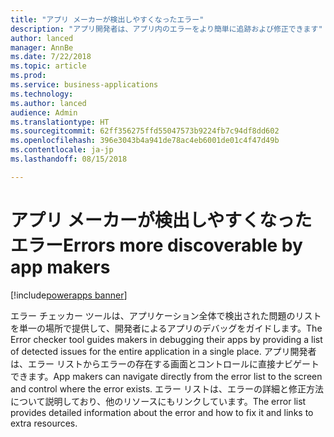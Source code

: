 ```yaml
---
title: "アプリ メーカーが検出しやすくなったエラー"
description: "アプリ開発者は、アプリ内のエラーをより簡単に追跡および修正できます"
author: lanced
manager: AnnBe
ms.date: 7/22/2018
ms.topic: article
ms.prod: 
ms.service: business-applications
ms.technology: 
ms.author: lanced
audience: Admin
ms.translationtype: HT
ms.sourcegitcommit: 62ff356275ffd55047573b9224fb7c94df8dd602
ms.openlocfilehash: 396e3043b4a941de78ac4eb6001de01c4f47d49b
ms.contentlocale: ja-jp
ms.lasthandoff: 08/15/2018

---
```

# <a name="errors-more-discoverable-by-app-makers"></a><span data-ttu-id="dbdc6-103">アプリ メーカーが検出しやすくなったエラー</span><span class="sxs-lookup"><span data-stu-id="dbdc6-103">Errors more discoverable by app makers</span></span>

[!include[powerapps banner](../includes/powerapps.md)]




<span data-ttu-id="dbdc6-104">エラー チェッカー ツールは、アプリケーション全体で検出された問題のリストを単一の場所で提供して、開発者によるアプリのデバッグをガイドします。</span><span class="sxs-lookup"><span data-stu-id="dbdc6-104">The Error checker tool guides makers in debugging their apps by providing a list of detected issues for the entire application in a single place.</span></span> <span data-ttu-id="dbdc6-105">アプリ開発者は、エラー リストからエラーの存在する画面とコントロールに直接ナビゲートできます。</span><span class="sxs-lookup"><span data-stu-id="dbdc6-105">App makers can navigate directly from the error list to the screen and control where the error exists.</span></span> <span data-ttu-id="dbdc6-106">エラー リストは、エラーの詳細と修正方法について説明しており、他のリソースにもリンクしています。</span><span class="sxs-lookup"><span data-stu-id="dbdc6-106">The error list provides detailed information about the error and how to fix it and links to extra resources.</span></span>

